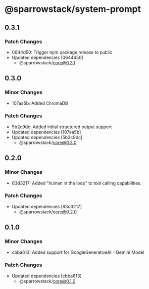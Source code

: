 # @sparrowstack/system-prompt

## 0.3.1

### Patch Changes

- 0644d50: Trigger npm package release to public
- Updated dependencies [0644d50]
    - @sparrowstack/core@0.3.1

## 0.3.0

### Minor Changes

- 107aa5b: Added ChromaDB

### Patch Changes

- 5b2c9dc: Added initial structured output support
- Updated dependencies [107aa5b]
- Updated dependencies [5b2c9dc]
    - @sparrowstack/core@0.3.0

## 0.2.0

### Minor Changes

- 83d3217: Added "human in the loop" to tool calling capabilities.

### Patch Changes

- Updated dependencies [83d3217]
    - @sparrowstack/core@0.2.0

## 0.1.0

### Minor Changes

- cbba613: Added support for GoogleGenerativeAI - Gemini Model

### Patch Changes

- Updated dependencies [cbba613]
    - @sparrowstack/core@0.1.0
